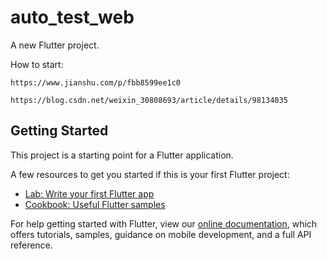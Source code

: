<!--
 * @Descripttion: 
 * @version: 
 * @Author: xiaoshuyui
 * @email: guchengxi1994@qq.com
 * @Date: 2021-07-31 19:39:25
 * @LastEditors: xiaoshuyui
 * @LastEditTime: 2021-07-31 20:06:05
-->
# auto_test_web

A new Flutter project.

How to start:

    https://www.jianshu.com/p/fbb8599ee1c0

    https://blog.csdn.net/weixin_30808693/article/details/98134035

## Getting Started

This project is a starting point for a Flutter application.

A few resources to get you started if this is your first Flutter project:

- [Lab: Write your first Flutter app](https://flutter.dev/docs/get-started/codelab)
- [Cookbook: Useful Flutter samples](https://flutter.dev/docs/cookbook)

For help getting started with Flutter, view our
[online documentation](https://flutter.dev/docs), which offers tutorials,
samples, guidance on mobile development, and a full API reference.
